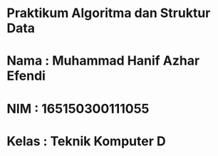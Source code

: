 # Praktikum Algoritma dan Struktur Data
#
# Nama : Muhammad Hanif Azhar Efendi
# NIM : 165150300111055
# Kelas : Teknik Komputer D
